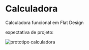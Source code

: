# Calculadora
Calculadora funcional em Flat Design

expectativa de projeto:


![prototipo calculadora](https://user-images.githubusercontent.com/100523586/159567102-a9270de2-101f-4ae7-802b-00b19122cba9.png)
